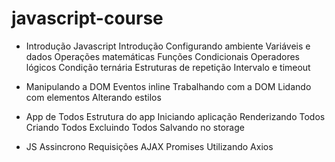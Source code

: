 # javascript-course

- Introdução Javascript
Introdução
Configurando ambiente
Variáveis e dados
Operações matemáticas
Funções
Condicionais
Operadores lógicos
Condição ternária
Estruturas de repetição
Intervalo e timeout

- Manipulando a DOM
Eventos inline
Trabalhando com a DOM
Lidando com elementos
Alterando estilos

- App de Todos
Estrutura do app
Iniciando aplicação
Renderizando Todos
Criando Todos
Excluindo Todos
Salvando no storage

- JS Assincrono
Requisições AJAX
Promises
Utilizando Axios